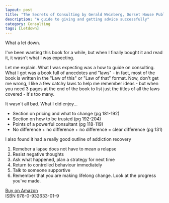 ```yaml
---
layout: post
title: "The Secrets of Consulting by Gerald Weinberg, Dorset House Publishing"
description: "A guide to giving and getting advice successfully"
category: Consulting
tags: [Letdown]
---
```

What a let down.

I've been wanting this book for a while, but when I finally bought it and read it, it wasn't what I was expecting.

Let me explain. What I was expecting was a how to guide on consulting. What I got was a book full of anecdotes and "laws" - in fact, most of the book is written in the "Law of this" or "Law of that" format. Now, don't get me wrong, I like a few catchy laws to help me remember ideas - but when you need 3 pages at the end of the book to list just the titles of all the laws covered - it's too many.

It wasn't all bad. What I did enjoy...

- Section on pricing and what to change (pg 181-192)
- Section on how to be trusted (pg 192-204)
- Points of a powerful consultant (pg 118-119)
- No difference + no difference + no difference = clear difference (pg 131)

I also found it had a really good outline of addiction recovery  
1) Remeber a lapse does not have to mean a relapse  
2) Resist negative thoughts  
3) Ask what happened, plan a strategy for next time  
4) Return to controlled behaviour immediately  
5) Talk to someone supportive  
6) Remember that you are making lifelong change. Look at the progress you've made.  

[Buy on Amazon](http://www.amazon.com/The-Secrets-Consulting-Getting-Successfully/dp/0932633013)  
ISBN 978-0-932633-01-9
